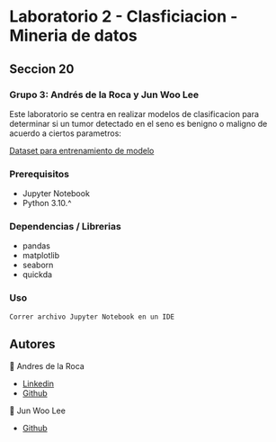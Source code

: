 # Laboratorio 2 - Clasficiacion - Mineria de datos
## Seccion 20
### Grupo 3: Andrés de la Roca y Jun Woo Lee

Este laboratorio se centra en realizar modelos de clasificacion para determinar si un tumor detectado en el seno es benigno o maligno de acuerdo a ciertos parametros: 

[Dataset para entrenamiento de modelo](breast-cancer-wisconsin.data)

### Prerequisitos
- Jupyter Notebook
- Python 3.10.^

### Dependencias / Librerias
- pandas
- matplotlib
- seaborn
- quickda

### Uso
```
Correr archivo Jupyter Notebook en un IDE 
```

## Autores
👤 Andres de la Roca  
- <a href = "https://www.linkedin.com/in/andr%C3%A8s-de-la-roca-pineda-10a40319b/">Linkedin</a> 
- <a href="https://github.com/andresdlRoca">Github</a>  

👤 Jun Woo Lee
- <a href="https://github.com/jwlh00">Github</a>  
